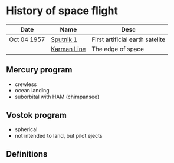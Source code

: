 # History of space flight

| Date | Name | Desc
|-|-|-|
| Oct 04 1957 | [Sputnik 1](https://en.wikipedia.org/wiki/Sputnik_1) | First artificial earth satelite |
| | [Karman Line](https://en.wikipedia.org/wiki/K%C3%A1rm%C3%A1n_line) | The edge of space |

## Mercury program

* crewless
* ocean landing
* suborbital with HAM (chimpansee)


## Vostok program

* spherical
* not intended to land, but pilot ejects


## Definitions
